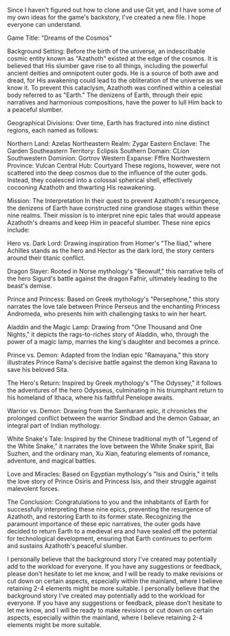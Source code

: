 Since I haven't figured out how to clone and use Git yet, and I have some of my own ideas for the game's backstory, I've created a new file. I hope everyone can understand.






Game Title: "Dreams of the Cosmos"

Background Setting:
Before the birth of the universe, an indescribable cosmic entity known as "Azathoth" existed at the edge of the cosmos. It is believed that His slumber gave rise to all things, including the powerful ancient deities and omnipotent outer gods. He is a source of both awe and dread, for His awakening could lead to the obliteration of the universe as we know it. To prevent this cataclysm, Azathoth was confined within a celestial body referred to as "Earth." The denizens of Earth, through their epic narratives and harmonious compositions, have the power to lull Him back to a peaceful slumber.

Geographical Divisions:
Over time, Earth has fractured into nine distinct regions, each named as follows:

Northern Land: Azelas
Northeastern Realm: Zygar
Eastern Enclave: The Garden
Southeastern Territory: Eclipsis
Southern Domain: CLion
Southwestern Dominion: Gortrov
Western Expanse: Fffire
Northwestern Province: Vulcan
Central Hub: Courtyard
These regions, however, were not scattered into the deep cosmos due to the influence of the outer gods. Instead, they coalesced into a colossal spherical shell, effectively cocooning Azathoth and thwarting His reawakening.

Mission: The Interpretation
In their quest to prevent Azathoth's resurgence, the denizens of Earth have constructed nine grandiose stages within these nine realms. Their mission is to interpret nine epic tales that would appease Azathoth's dreams and keep Him in peaceful slumber. These nine epics include:

Hero vs. Dark Lord: Drawing inspiration from Homer's "The Iliad," where Achilles stands as the hero and Hector as the dark lord, the story centers around their titanic conflict.

Dragon Slayer: Rooted in Norse mythology's "Beowulf," this narrative tells of the hero Sigurd's battle against the dragon Fafnir, ultimately leading to the beast's demise.

Prince and Princess: Based on Greek mythology's "Persephone," this story narrates the love tale between Prince Perseus and the enchanting Princess Andromeda, who presents him with challenging tasks to win her heart.

Aladdin and the Magic Lamp: Drawing from "One Thousand and One Nights," it depicts the rags-to-riches story of Aladdin, who, through the power of a magic lamp, marries the king's daughter and becomes a prince.

Prince vs. Demon: Adapted from the Indian epic "Ramayana," this story illustrates Prince Rama's decisive battle against the demon king Ravana to save his beloved Sita.

The Hero's Return: Inspired by Greek mythology's "The Odyssey," it follows the adventures of the hero Odysseus, culminating in his triumphant return to his homeland of Ithaca, where his faithful Penelope awaits.

Warrior vs. Demon: Drawing from the Samharam epic, it chronicles the prolonged conflict between the warrior Sindbad and the demon Gabaar, an integral part of Indian mythology.

White Snake's Tale: Inspired by the Chinese traditional myth of "Legend of the White Snake," it narrates the love between the White Snake spirit, Bai Suzhen, and the ordinary man, Xu Xian, featuring elements of romance, adventure, and magical battles.

Love and Miracles: Based on Egyptian mythology's "Isis and Osiris," it tells the love story of Prince Osiris and Princess Isis, and their struggle against malevolent forces.

The Conclusion:
Congratulations to you and the inhabitants of Earth for successfully interpreting these nine epics, preventing the resurgence of Azathoth, and restoring Earth to its former state. Recognizing the paramount importance of these epic narratives, the outer gods have decided to return Earth to a medieval era and have sealed off the potential for technological development, ensuring that Earth continues to perform and sustains Azathoth's peaceful slumber.





I personally believe that the background story I've created may potentially add to the workload for everyone. If you have any suggestions or feedback, please don't hesitate to let me know, and I will be ready to make revisions or cut down on certain aspects, especially within the mainland, where I believe retaining 2-4 elements might be more suitable.
I personally believe that the background story I've created may potentially add to the workload for everyone. If you have any suggestions or feedback, please don't hesitate to let me know, and I will be ready to make revisions or cut down on certain aspects, especially within the mainland, where I believe retaining 2-4 elements might be more suitable.
